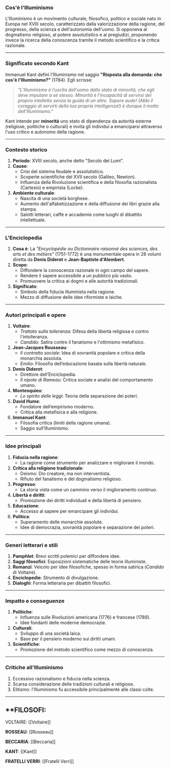 ### **Cos'è l'Illuminismo**

L'Illuminismo è un movimento culturale, filosofico, politico e sociale nato in Europa nel XVIII secolo, caratterizzato dalla valorizzazione della ragione, del progresso, della scienza e dell'autonomia dell'uomo. Si opponeva al dogmatismo religioso, al potere assolutistico e ai pregiudizi, proponendo invece la ricerca della conoscenza tramite il metodo scientifico e la critica razionale.

---

### **Significato secondo Kant**

Immanuel Kant definì l'Illuminismo nel saggio **"Risposta alla domanda: che cos'è l'Illuminismo?"** (1784). Egli scrisse:

> _“L’Illuminismo è l’uscita dell’uomo dallo stato di minorità, che egli deve imputare a sé stesso. Minorità è l’incapacità di servirsi del proprio intelletto senza la guida di un altro. Sapere aude! (Abbi il coraggio di servirti della tua propria intelligenza!) è dunque il motto dell’Illuminismo.”_

Kant intende per **minorità** uno stato di dipendenza da autorità esterne (religiose, politiche o culturali) e invita gli individui a emanciparsi attraverso l'uso critico e autonomo della ragione.

---

### **Contesto storico**

1. **Periodo**: XVIII secolo, anche detto "Secolo dei Lumi".
2. **Cause**:
    - Crisi del sistema feudale e assolutistico.
    - Scoperte scientifiche del XVII secolo (Galileo, Newton).
    - Influenza della Rivoluzione scientifica e della filosofia razionalista (Cartesio) e empirista (Locke).
3. **Ambiente culturale**:
    - Nascita di una società borghese.
    - Aumento dell'alfabetizzazione e della diffusione dei libri grazie alla stampa.
    - Salotti letterari, caffè e accademie come luoghi di dibattito intellettuale.

---

### **L'Enciclopedia**

1. **Cosa è**: La _"Encyclopédie ou Dictionnaire raisonné des sciences, des arts et des métiers"_ (1751-1772) è una monumentale opera in 28 volumi diretta da **Denis Diderot** e **Jean-Baptiste d'Alembert**.
2. **Scopo**:
    - Diffondere la conoscenza razionale in ogni campo del sapere.
    - Rendere il sapere accessibile a un pubblico più vasto.
    - Promuovere la critica ai dogmi e alle autorità tradizionali.
3. **Significato**:
    - Simbolo della fiducia illuminista nella ragione.
    - Mezzo di diffusione delle idee riformiste e laiche.

---

### **Autori principali e opere**

1. **Voltaire**:
    - _Trattato sulla tolleranza_: Difesa della libertà religiosa e contro l'intolleranza.
    - _Candido_: Satira contro il fanatismo e l'ottimismo metafisico.
2. **Jean-Jacques Rousseau**:
    - _Il contratto sociale_: Idea di sovranità popolare e critica della monarchia assoluta.
    - _Emilio_: Filosofia dell’educazione basata sulla libertà naturale.
3. **Denis Diderot**:
    - Direttore dell’Enciclopedia.
    - _Il nipote di Rameau_: Critica sociale e analisi del comportamento umano.
4. **Montesquieu**:
    - _Lo spirito delle leggi_: Teoria della separazione dei poteri.
5. **David Hume**:
    - Fondatore dell’empirismo moderno.
    - Critica alla metafisica e alla religione.
6. **Immanuel Kant**:
    - Filosofia critica (limiti della ragione umana).
    - Saggio sull’Illuminismo.

---

### **Idee principali**

1. **Fiducia nella ragione**:
    - La ragione come strumento per analizzare e migliorare il mondo.
2. **Critica alla religione tradizionale**:
    - Deismo: Dio creatore, ma non interventista.
    - Rifiuto del fanatismo e del dogmatismo religioso.
3. **Progresso**:
    - La storia vista come un cammino verso il miglioramento continuo.
4. **Libertà e diritti**:
    - Promozione dei diritti individuali e della libertà di pensiero.
5. **Educazione**:
    - Accesso al sapere per emancipare gli individui.
6. **Politica**:
    - Superamento delle monarchie assolute.
    - Idee di democrazia, sovranità popolare e separazione dei poteri.

---

### **Generi letterari e stili**

1. **Pamphlet**: Brevi scritti polemici per diffondere idee.
2. **Saggi filosofici**: Esposizioni sistematiche delle teorie illuministe.
3. **Romanzi**: Veicolo per idee filosofiche, spesso in forma satirica (_Candido_ di Voltaire).
4. **Enciclopedie**: Strumento di divulgazione.
5. **Dialoghi**: Forma letteraria per dibattiti filosofici.

---

### **Impatto e conseguenze**

1. **Politiche**:
    - Influenza sulle Rivoluzioni americana (1776) e francese (1789).
    - Idee fondanti delle moderne democrazie.
2. **Culturali**:
    - Sviluppo di una società laica.
    - Base per il pensiero moderno sui diritti umani.
3. **Scientifiche**:
    - Promozione del metodo scientifico come mezzo di conoscenza.

---

### **Critiche all'Illuminismo**

1. Eccessivo razionalismo e fiducia nella scienza.
2. Scarsa considerazione delle tradizioni culturali e religiose.
3. Elitismo: l'Illuminismo fu accessibile principalmente alle classi colte.

---

**FILOSOFI:
---
VOLTAIRE: [[Voltaire]]

**ROSSEAU**: [[Rosseau]]

**BECCARIA**: [[Beccaria]]

**KANT**: [[Kant]]

**FRATELLI VERRI**: [[Fratelli Verri]]
